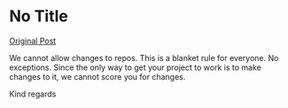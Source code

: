 # No Title

[Original Post](https://discourse.onlinedegree.iitm.ac.in/t/171141/360)

<p>We cannot allow changes to repos. This is a blanket rule for everyone. No exceptions. Since the only way to get your project to work is to make changes to it, we cannot score you for changes.</p>
<p>Kind regards</p>